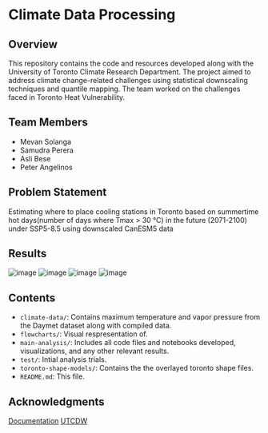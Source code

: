 # Climate Data Processing

## Overview

This repository contains the code and resources developed along with the University of Toronto Climate Research Department. The project aimed to address climate change-related challenges using statistical downscaling techniques and quantile mapping. The team worked on the challenges faced in Toronto Heat Vulnerability.

## Team Members

- Mevan Solanga
- Samudra Perera
- Asli Bese
- Peter Angelinos

## Problem Statement

Estimating where to place cooling stations in Toronto based on summertime hot days(number of days where Tmax > 30 °C) in the future (2071-2100) under SSP5-8.5 using downscaled CanESM5 data

## Results
![image](https://github.com/Mevan-Solanga/Climate-Data-Processing/assets/118385727/ec32d472-daca-4b9e-a114-1fe96bd364a6)
![image](https://github.com/Mevan-Solanga/Climate-Data-Processing/assets/118385727/b4491dc9-1f58-4120-b4ca-67d3bf8521d2)
![image](https://github.com/Mevan-Solanga/Climate-Data-Processing/assets/118385727/b1fcb5cb-4e68-4157-8d2d-8dc8a7ea082e)
![image](https://github.com/Mevan-Solanga/Climate-Data-Processing/assets/118385727/e72e3dd7-e9a8-494c-9881-3329cec4e65e)


## Contents

- `climate-data/`: Contains maximum temperature and vapor pressure from the Daymet dataset along with compiled data.
- `flowcharts/`: Visual respresentation of.
- `main-analysis/`: Includes all code files and notebooks developed, visualizations, and any other relevant results.
- `test/`: Intial analysis trials.
- `toronto-shape-models/`: Contains the the overlayed toronto shape files.
- `README.md`: This file.

## Acknowledgments

[Documentation](https://utcdw.physics.utoronto.ca/UTCDW_Guidebook/README.html)
[UTCDW](https://utcdw.physics.utoronto.ca/)
